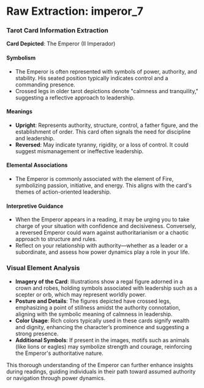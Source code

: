 # Raw Extraction: imperor_7

### Tarot Card Information Extraction

**Card Depicted**: The Emperor (Il Imperador)

#### Symbolism
- The Emperor is often represented with symbols of power, authority, and stability. His seated position typically indicates control and a commanding presence.
- Crossed legs in older tarot depictions denote "calmness and tranquility," suggesting a reflective approach to leadership.

#### Meanings
- **Upright**: Represents authority, structure, control, a father figure, and the establishment of order. This card often signals the need for discipline and leadership.
- **Reversed**: May indicate tyranny, rigidity, or a loss of control. It could suggest mismanagement or ineffective leadership.

#### Elemental Associations
- The Emperor is commonly associated with the element of Fire, symbolizing passion, initiative, and energy. This aligns with the card's themes of action-oriented leadership.

#### Interpretive Guidance
- When the Emperor appears in a reading, it may be urging you to take charge of your situation with confidence and decisiveness. Conversely, a reversed Emperor could warn against authoritarianism or a chaotic approach to structure and rules.
- Reflect on your relationship with authority—whether as a leader or a subordinate, and assess how power dynamics play a role in your life.

### Visual Element Analysis
- **Imagery of the Card**: Illustrations show a regal figure adorned in a crown and robes, holding symbols associated with leadership such as a scepter or orb, which may represent worldly power.
- **Posture and Details**: The figures depicted have crossed legs, emphasizing a point of stillness amidst the authority connotation, aligning with the symbolic meaning of calmness in leadership.
- **Color Usage**: Rich colors typically used in these cards signify wealth and dignity, enhancing the character’s prominence and suggesting a strong presence.
- **Additional Symbols**: If present in the images, motifs such as animals (like lions or eagles) may symbolize strength and courage, reinforcing the Emperor's authoritative nature.

This thorough understanding of the Emperor can further enhance insights during readings, guiding individuals in their path toward assumed authority or navigation through power dynamics.